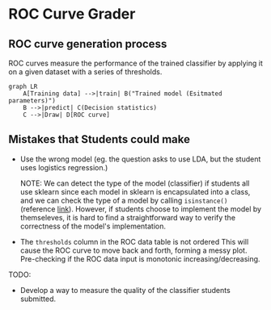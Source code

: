 # ROC Curve Grader

## ROC curve generation process

ROC curves measure the performance of the trained classifier by applying it on a given dataset with a series of thresholds.

```mermaid
graph LR
    A[Training data] -->|train| B("Trained model (Esitmated parameters)")
    B -->|predict| C(Decision statistics)
    C -->|Draw| D[ROC curve]
```




## Mistakes that Students could make

- Use the wrong model (eg. the question asks to use LDA, but the student uses logistics regression.)

  NOTE: We can detect the type of the model (classifier) if students all use sklearn
  since each model in sklearn is encapsulated into a class, and we can check the type of a model by calling `isinstance()` (reference [link](https://stackoverflow.com/questions/14549405/python-check-instances-of-classes)). However, if students choose
  to implement the model by themseleves, it is hard to find a straightforward way to verify the correctness of the model's implementation.

- The `thresholds` column in the ROC data table is not ordered
  This will cause the ROC curve to move back and forth, forming a messy plot.
  Pre-checking if the ROC data input is monotonic increasing/decreasing.

TODO:

-  Develop a way to measure the quality of the classifier students submitted.

